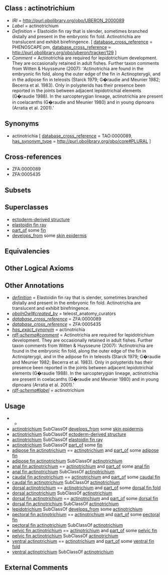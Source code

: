 
## Class : actinotrichium

 * *IRI* = http://purl.obolibrary.org/obo/UBERON_2000089
 * *Label* = actinotrichium
 * *Definition* = Elastoidin fin ray that is slender, sometimes branched distally and present in the embryonic fin fold. Actinotrichia are translucent and exhibit birefringence.  [ [database_cross_reference](../../ef/oboInOwl#hasDbXref.md) = PHENOSCAPE:pm, [database_cross_reference](../../ef/oboInOwl#hasDbXref.md) = http://purl.obolibrary.org/obo/uberon/tracker/129 ]
 * *Comment* = Actinotrichia are required for lepidotrichium development. They are occasionally retained in adult fishes. Further taxon comments from Witten & Huysseune (2007): 'Actinotrichia are found in the embryonic fin fold, along the outer edge of the fin in Actinopterygii, and in the adipose fin in teleosts (Starck 1979; G�raudie and Meunier 1982; Becerra et al. 1983). Only in polypterids has their presence been reported in the joints between adjacent lepidotrichial elements (G�raudie 1988). In the sarcopterygian lineage, actinotrichia are present in coelacanths (G�raudie and Meunier 1980) and in young dipnoans (Arratia et al. 2001).'

## Synonyms

 * actinotrichia [ [database_cross_reference](../../ef/oboInOwl#hasDbXref.md) = TAO:0000089, [has_synonym_type](../../pe/oboInOwl#hasSynonymType.md) = http://purl.obolibrary.org/obo/core#PLURAL ]

## Cross-references

 * ZFA:0000089
 * ZFA:0005435

## Subsets


## Superclasses

 * [ectoderm-derived structure](../../UBERON/21/UBERON_0004121.md)
 * [elastoidin fin ray](../../UBERON/06/UBERON_4400006.md)
 * [part_of](../../BFO/50/BFO_0000050.md) some [fin](../../UBERON/97/UBERON_0008897.md)
 * [develops_from](../../RO/02/RO_0002202.md) some [skin epidermis](../../UBERON/03/UBERON_0001003.md)

## Equivalencies


## Other Logical Axioms


## Other Annotations

 * *[definition](../../IAO/15/IAO_0000115.md)* = Elastoidin fin ray that is slender, sometimes branched distally and present in the embryonic fin fold. Actinotrichia are translucent and exhibit birefringence. 
 * *[oboInOwl#created_by](../../oboInOwl#created/by/oboInOwl#created_by.md)* = teleost_anatomy_curators
 * *[database_cross_reference](../../ef/oboInOwl#hasDbXref.md)* = ZFA:0000089
 * *[database_cross_reference](../../ef/oboInOwl#hasDbXref.md)* = ZFA:0005435
 * *[has_exact_synonym](../../ym/oboInOwl#hasExactSynonym.md)* = actinotrichia
 * *[rdf-schema#comment](../../nt/rdf-schema#comment.md)* = Actinotrichia are required for lepidotrichium development. They are occasionally retained in adult fishes. Further taxon comments from Witten & Huysseune (2007): 'Actinotrichia are found in the embryonic fin fold, along the outer edge of the fin in Actinopterygii, and in the adipose fin in teleosts (Starck 1979; G�raudie and Meunier 1982; Becerra et al. 1983). Only in polypterids has their presence been reported in the joints between adjacent lepidotrichial elements (G�raudie 1988). In the sarcopterygian lineage, actinotrichia are present in coelacanths (G�raudie and Meunier 1980) and in young dipnoans (Arratia et al. 2001).'
 * *[rdf-schema#label](../../el/rdf-schema#label.md)* = actinotrichium

## Usage

 * -
 * [actinotrichium](../../UBERON/89/UBERON_2000089.md) SubClassOf [develops_from](../../RO/02/RO_0002202.md) some [skin epidermis](../../UBERON/03/UBERON_0001003.md)
 * [actinotrichium](../../UBERON/89/UBERON_2000089.md) SubClassOf [ectoderm-derived structure](../../UBERON/21/UBERON_0004121.md)
 * [actinotrichium](../../UBERON/89/UBERON_2000089.md) SubClassOf [elastoidin fin ray](../../UBERON/06/UBERON_4400006.md)
 * [actinotrichium](../../UBERON/89/UBERON_2000089.md) SubClassOf [part_of](../../BFO/50/BFO_0000050.md) some [fin](../../UBERON/97/UBERON_0008897.md)
 * [adipose fin actinotrichium](../../UBERON/60/UBERON_2000460.md) == [actinotrichium](../../UBERON/89/UBERON_2000089.md) and [part_of](../../BFO/50/BFO_0000050.md) some [adipose fin](../../UBERON/51/UBERON_2000251.md)
 * [adipose fin actinotrichium](../../UBERON/60/UBERON_2000460.md) SubClassOf [actinotrichium](../../UBERON/89/UBERON_2000089.md)
 * [anal fin actinotrichium](../../UBERON/75/UBERON_2000375.md) == [actinotrichium](../../UBERON/89/UBERON_2000089.md) and [part_of](../../BFO/50/BFO_0000050.md) some [anal fin](../../UBERON/63/UBERON_4000163.md)
 * [anal fin actinotrichium](../../UBERON/75/UBERON_2000375.md) SubClassOf [actinotrichium](../../UBERON/89/UBERON_2000089.md)
 * [caudal fin actinotrichium](../../UBERON/37/UBERON_2000437.md) == [actinotrichium](../../UBERON/89/UBERON_2000089.md) and [part_of](../../BFO/50/BFO_0000050.md) some [caudal fin](../../UBERON/64/UBERON_4000164.md)
 * [caudal fin actinotrichium](../../UBERON/37/UBERON_2000437.md) SubClassOf [actinotrichium](../../UBERON/89/UBERON_2000089.md)
 * [dorsal actinotrichium](../../UBERON/52/UBERON_2000052.md) == [actinotrichium](../../UBERON/89/UBERON_2000089.md) and [part_of](../../BFO/50/BFO_0000050.md) some [dorsal fin fold](../../UBERON/02/UBERON_2000102.md)
 * [dorsal actinotrichium](../../UBERON/52/UBERON_2000052.md) SubClassOf [actinotrichium](../../UBERON/89/UBERON_2000089.md)
 * [dorsal fin actinotrichium](../../UBERON/73/UBERON_2000373.md) == [actinotrichium](../../UBERON/89/UBERON_2000089.md) and [part_of](../../BFO/50/BFO_0000050.md) some [dorsal fin](../../UBERON/97/UBERON_0003097.md)
 * [dorsal fin actinotrichium](../../UBERON/73/UBERON_2000373.md) SubClassOf [actinotrichium](../../UBERON/89/UBERON_2000089.md)
 * [lepidotrichium](../../UBERON/72/UBERON_4000172.md) SubClassOf [develops_from](../../RO/02/RO_0002202.md) some [actinotrichium](../../UBERON/89/UBERON_2000089.md)
 * [pectoral fin actinotrichium](../../UBERON/44/UBERON_2000544.md) == [actinotrichium](../../UBERON/89/UBERON_2000089.md) and [part_of](../../BFO/50/BFO_0000050.md) some [pectoral fin](../../UBERON/51/UBERON_0000151.md)
 * [pectoral fin actinotrichium](../../UBERON/44/UBERON_2000544.md) SubClassOf [actinotrichium](../../UBERON/89/UBERON_2000089.md)
 * [pelvic fin actinotrichium](../../UBERON/96/UBERON_2000596.md) == [actinotrichium](../../UBERON/89/UBERON_2000089.md) and [part_of](../../BFO/50/BFO_0000050.md) some [pelvic fin](../../UBERON/52/UBERON_0000152.md)
 * [pelvic fin actinotrichium](../../UBERON/96/UBERON_2000596.md) SubClassOf [actinotrichium](../../UBERON/89/UBERON_2000089.md)
 * [ventral actinotrichium](../../UBERON/78/UBERON_2000078.md) == [actinotrichium](../../UBERON/89/UBERON_2000089.md) and [part_of](../../BFO/50/BFO_0000050.md) some [ventral fin fold](../../UBERON/69/UBERON_2001069.md)
 * [ventral actinotrichium](../../UBERON/78/UBERON_2000078.md) SubClassOf [actinotrichium](../../UBERON/89/UBERON_2000089.md)

## External Comments

